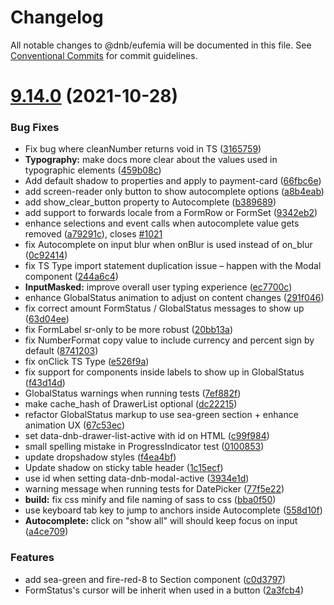 # Changelog

All notable changes to @dnb/eufemia will be documented in this file. See
[Conventional Commits](https://conventionalcommits.org) for commit guidelines.

# [9.14.0](https://github.com/dnbexperience/eufemia/compare/v9.13.1...v9.14.0) (2021-10-28)


### Bug Fixes

* Fix bug where cleanNumber returns void in TS ([3165759](https://github.com/dnbexperience/eufemia/commit/3165759fddb58f3ce6135a10f167e138b9de0b3d))
* **Typography:** make docs more clear about the values used in typographic elements ([459b08c](https://github.com/dnbexperience/eufemia/commit/459b08c8cb973e1f46f2e5f79be267fe9e446464))
* Add default shadow to properties and apply to payment-card ([66fbc6e](https://github.com/dnbexperience/eufemia/commit/66fbc6e4bc3a1952dbbd8b7e7c08083bece511b0))
* add screen-reader only button to show autocomplete options ([a8b4eab](https://github.com/dnbexperience/eufemia/commit/a8b4eab5e27c7e4f9c5f2d63a4a03b678937cce8))
* add show_clear_button property to Autocomplete ([b389689](https://github.com/dnbexperience/eufemia/commit/b3896894706ebded51c1a958802263ab182548bb))
* add support to forwards locale from a FormRow or FormSet ([9342eb2](https://github.com/dnbexperience/eufemia/commit/9342eb2303771709ef424d2f27cc459610727258))
* enhance selections and event calls when autocomplete value gets removed ([a79291c](https://github.com/dnbexperience/eufemia/commit/a79291c6a8c818643869de31849e034bf49cb339)), closes [#1021](https://github.com/dnbexperience/eufemia/issues/1021)
* fix Autocomplete on input blur when onBlur is used instead of on_blur ([0c92414](https://github.com/dnbexperience/eufemia/commit/0c924140a62ac9434e3c1f3339811161d515cd99))
* fix TS Type import statement duplication issue – happen with the Modal component ([244a6c4](https://github.com/dnbexperience/eufemia/commit/244a6c44828e7829907b980e6117def9032e03ca))
* **InputMasked:** improve overall user typing experience ([ec7700c](https://github.com/dnbexperience/eufemia/commit/ec7700c843068f52218228b0d302d05209bbd25a))
* enhance GlobalStatus animation to adjust on content changes ([291f046](https://github.com/dnbexperience/eufemia/commit/291f04642838ce894c50c7d357c9eb6a064dde15))
* fix correct amount FormStatus / GlobalStatus messages to show up ([63d04ee](https://github.com/dnbexperience/eufemia/commit/63d04eeba39f17e44e12198603594f2889c4cbcc))
* fix FormLabel sr-only to be more robust ([20bb13a](https://github.com/dnbexperience/eufemia/commit/20bb13a1645d1f6f561302a871c6e1cb934ff276))
* fix NumberFormat copy value to include currency and percent sign by default ([8741203](https://github.com/dnbexperience/eufemia/commit/874120366c4e48902e8a6f734f7efcc64542350e))
* fix onClick TS Type ([e526f9a](https://github.com/dnbexperience/eufemia/commit/e526f9a4dc784a9b02dd0c058d0c0df5ce0f0460))
* fix support for components inside labels to show up in GlobalStatus ([f43d14d](https://github.com/dnbexperience/eufemia/commit/f43d14d9e4886548b7208590df5f40a0a2b2addd))
* GlobalStatus warnings when running tests ([7ef882f](https://github.com/dnbexperience/eufemia/commit/7ef882f6285be139119b69b392ebf11371e9d5ca))
* make cache_hash of DrawerList optional ([dc22215](https://github.com/dnbexperience/eufemia/commit/dc222156f6710be41876bcda0fe20a0e4e02059b))
* refactor GlobalStatus markup to use sea-green section + enhance animation UX ([67c53ec](https://github.com/dnbexperience/eufemia/commit/67c53ec8dcef9f575f224d2394474f05d684e876))
* set data-dnb-drawer-list-active with id on HTML ([c99f984](https://github.com/dnbexperience/eufemia/commit/c99f98481dcc9ae0e8759eaf04701a9031471cc3))
* small spelling mistake in ProgressIndicator test ([0100853](https://github.com/dnbexperience/eufemia/commit/010085340a335d3fd90d6eef7a41df37cbcf40e8))
* update dropshadow styles ([f4ea4bf](https://github.com/dnbexperience/eufemia/commit/f4ea4bfe6ba5cddbae7a94c43b5d5952a594c0b0))
* Update shadow on sticky table header ([1c15ecf](https://github.com/dnbexperience/eufemia/commit/1c15ecfbbf8e7f550ffc3d1e60d1d121dda416c4))
* use id when setting data-dnb-modal-active ([3934e1d](https://github.com/dnbexperience/eufemia/commit/3934e1d2ecbaabbdcbecd4ab847980cd11dc9e55))
* warning message when running tests for DatePicker ([77f5e22](https://github.com/dnbexperience/eufemia/commit/77f5e2291ea8f09cbe4e001aafa4582b9bbb37e1))
* **build:** fix css minify and file naming of sass to css ([bba0f50](https://github.com/dnbexperience/eufemia/commit/bba0f50bbc916f56b242d260beaf6ce9d44b7db3))
* use keyboard tab key to jump to anchors inside Autocomplete ([558d10f](https://github.com/dnbexperience/eufemia/commit/558d10f27358b9f6f75d6f9265b53ae968154038))
* **Autocomplete:** click on "show all" will should keep focus on input ([a4ce709](https://github.com/dnbexperience/eufemia/commit/a4ce709327a60d17b4f0d8f66014cb274ee24496))


### Features

* add sea-green and fire-red-8 to Section component ([c0d3797](https://github.com/dnbexperience/eufemia/commit/c0d3797918afd4914ca1f8f79c859864b64db18d))
* FormStatus's cursor will be inherit when used in a button ([2a3fcb4](https://github.com/dnbexperience/eufemia/commit/2a3fcb40b76e8132c45e0e3eff0e551ec2df9850))
